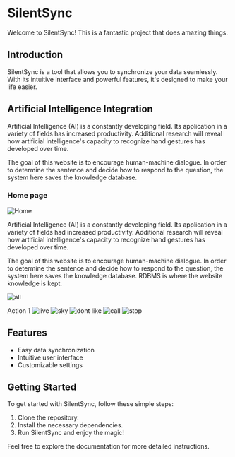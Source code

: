 
# SilentSync

Welcome to SilentSync! This is a fantastic project that does amazing things.

## Introduction

SilentSync is a tool that allows you to synchronize your data seamlessly. With its intuitive interface and powerful features, it's designed to make your life easier.

## Artificial Intelligence Integration

Artificial Intelligence (AI) is a constantly developing field. Its application in a variety of fields has increased productivity. Additional research will reveal how artificial intelligence's capacity to recognize hand gestures has developed over time.

The goal of this website is to encourage human-machine dialogue. In order to determine the sentence and decide how to respond to the question, the system here saves the knowledge database.


### Home page
![Home](https://github.com/Khaire7031/SilentSync/assets/121940469/192c9680-2286-49a2-98fb-8fb23844ccbd)


Artificial Intelligence (AI) is a constantly developing field. Its application in a variety of fields had increased productivity. Additional research will reveal how artificial intelligence's capacity to recognize hand gestures has developed over time.

The goal of this website is to encourage human-machine dialogue. In order to determine the sentence and decide how to respond to the question, the system here saves the knowledge database. RDBMS is where the website knowledge is kept.






![all](https://github.com/Khaire7031/SilentSync/assets/121940469/8d14b731-837e-4a7b-9e08-976fe16f9c6a)

Action 1
![live](https://github.com/Khaire7031/SilentSync/assets/121940469/9b6ef08d-5d9f-4060-a68d-28aecaabbd3b)
![sky](https://github.com/Khaire7031/SilentSync/assets/121940469/207b4a12-5a31-456c-9582-dfdc71e3d1b4)
![dont like](https://github.com/Khaire7031/SilentSync/assets/121940469/a87bed16-a674-4d53-97f2-96dc8736978f)
![call](https://github.com/Khaire7031/SilentSync/assets/121940469/1c2f1706-f873-4bb7-bd36-3f16584c1613)
![stop](https://github.com/Khaire7031/SilentSync/assets/121940469/b3d56a36-f572-4609-bbc7-f4e0fc1dacbd)



## Features

- Easy data synchronization
- Intuitive user interface
- Customizable settings

## Getting Started

To get started with SilentSync, follow these simple steps:

1. Clone the repository.
2. Install the necessary dependencies.
3. Run SilentSync and enjoy the magic!

Feel free to explore the documentation for more detailed instructions.
